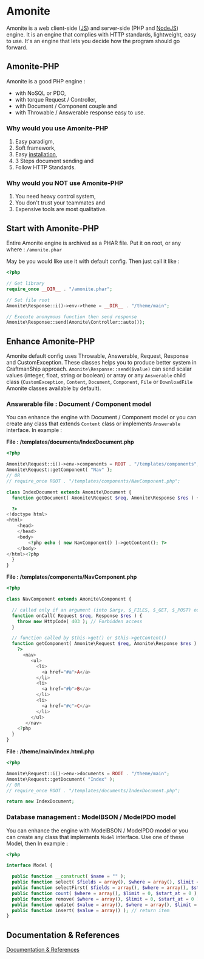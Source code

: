 # Amonite
Amonite is a web client-side ([JS](https://github.com/karkael64/amonite-front)) and server-side (PHP and [NodeJS](https://github.com/karkael64/amonite-js)) engine. It is an engine that complies with HTTP standards, lightweight, easy to use. It's an engine that lets you decide how the program should go forward.

## Amonite-PHP
Amonite is a good PHP engine :
- with NoSQL or PDO,
- with torque Request / Controller,
- with Document / Component couple and
- with Throwable / Answerable response easy to use.

### Why would you use Amonite-PHP
1. Easy paradigm,
2. Soft framework,
3. Easy [installation](installation.md),
4. 3 Steps document sending and
5. Follow HTTP Standards.

### Why would you NOT use Amonite-PHP
1. You need heavy control system,
3. You don't trust your teammates and
2. Expensive tools are most qualitative.

## Start with Amonite-PHP
Entire Amonite engine is archived as a PHAR file. Put it on root, or any where : `/amonite.phar`

May be you would like use it with default config. Then just call it like :
``` PHP
<?php

// Get library
require_once __DIR__ . "/amonite.phar";

// Set file root
Amonite\Response::i()->env->theme = __DIR__ . "/theme/main";

// Execute anonymous function then send response
Amonite\Response::send(Amonite\Controller::auto());
```

## Enhance Amonite-PHP
Amonite default config uses Throwable, Answerable, Request, Response and CustomException. These classes helps you to produce better system in CraftmanShip approach. `Amonite\Response::send($value)` can send scalar values (integer, float, string or boolean) or array or any `Answerable` child class (`CustomException`, `Content`, `Document`, `Component`, `File` or `DownloadFile` Amonite classes available by default).

### Answerable file : Document / Component model
You can enhance the engine with Document / Component model or you can create any class that extends `Content` class or implements `Answerable` interface. In example :

__File : /templates/documents/IndexDocument.php__
``` PHP
<?php

Amonite\Request::i()->env->components = ROOT . "/templates/components";
Amonite\Request::getComponent( "Nav" );
// OR
// require_once ROOT . "/templates/components/NavComponent.php";

class IndexDocument extends Amonite\Document {
  function getDocument( Amonite\Request $req, Amonite\Response $res ) {

  ?>
<!doctype html>
<html>
    <head>
    </head>
    <body>
        <?php echo ( new NavComponent() )->getContent(); ?>
    </body>
</html><?php
  }
}
```

__File : /templates/components/NavComponent.php__
``` PHP
<?php

class NavComponent extends Amonite\Component {

  // called only if an argument (into $argv, $_FILES, $_GET, $_POST) equals "Nav"
  function onCall( Request $req, Response $res ) {
    throw new HttpCode( 403 ); // Forbidden access
  }

  // function called by $this->get() or $this->getContent()
  function getComponent( Amonite\Request $req, Amonite\Response $res ) {
    ?>
      <nav>
         <ul>
           <li>
             <a href="#a">A</a>
           </li>
           <li>
             <a href="#b">B</a>
           </li>
           <li>
             <a href="#c">C</a>
           </li>
         </ul>
       </nav>
    <?php
  }
}
```

__File : /theme/main/index.html.php__
``` PHP
<?php

Amonite\Request::i()->env->documents = ROOT . "/theme/main";
Amonite\Request::getDocument( "Index" );
// OR
// require_once ROOT . "/templates/documents/IndexDocument.php";

return new IndexDocument;

```

### Database management : ModelBSON / ModelPDO model

You can enhance the engine with ModelBSON / ModelPDO model or you can create any class that implements `Model` interface. Use one of these Model, then  In example :

``` PHP
<?php

interface Model {

  public function __construct( $name = "" );
  public function select( $fields = array(), $where = array(), $limit = 0, $start_at = 0 ); // return array of items
  public function selectFirst( $fields = array(), $where = array(), $start_at = 0 ); // return first items
  public function count( $where = array(), $limit = 0, $start_at = 0 ); // return integer count
  public function remove( $where = array(), $limit = 0, $start_at = 0 ); // return array of items
  public function update( $value = array(), $where = array(), $limit = 0, $start_at = 0 ); // return array of items items
  public function insert( $value = array() ); // return item
}
```

## Documentation & References

[Documentation & References](how_it_works.md)
